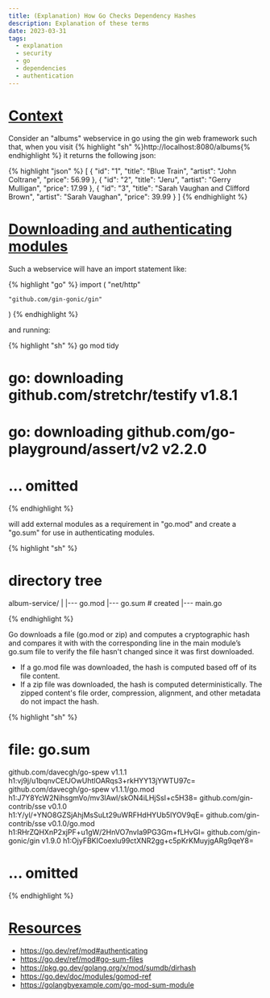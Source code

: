 ```yaml
---
title: (Explanation) How Go Checks Dependency Hashes
description: Explanation of these terms 
date: 2023-03-31
tags:
  - explanation
  - security
  - go
  - dependencies
  - authentication
---
```


# <u>Context</u>
Consider an "albums" webservice in go using the gin web framework such that, when you visit {% highlight "sh" %}http://localhost:8080/albums{% endhighlight %} it returns the following json:

{% highlight "json" %}
[
    {
        "id": "1",
        "title": "Blue Train",
        "artist": "John Coltrane",
        "price": 56.99
    },
    {
        "id": "2",
        "title": "Jeru",
        "artist": "Gerry Mulligan",
        "price": 17.99
    },
    {
        "id": "3",
        "title": "Sarah Vaughan and Clifford Brown",
        "artist": "Sarah Vaughan",
        "price": 39.99
    }
]
{% endhighlight %}

# <u>Downloading and authenticating modules</u>

Such a webservice will have an import statement like:

{% highlight "go" %}
import (
    "net/http"

    "github.com/gin-gonic/gin"
)
{% endhighlight %}

and running:

{% highlight "sh" %}
go mod tidy
# go: downloading github.com/stretchr/testify v1.8.1
# go: downloading github.com/go-playground/assert/v2 v2.2.0
# ... omitted
{% endhighlight %}

will add external modules as a requirement in "go.mod" and create a "go.sum" for use in authenticating modules.

{% highlight "sh" %}
# directory tree
album-service/
    |
    |--- go.mod
    |--- go.sum # created
    |--- main.go

{% endhighlight %}

Go downloads a file (go.mod or zip) and computes a cryptographic hash and compares it with with the corresponding line in the main module’s go.sum file to verify the file hasn't changed since it was first downloaded.

- If a go.mod file was downloaded, the hash is computed based off of its file content.
- If a zip file was downloaded, the hash is computed deterministically. The zipped content's file order, compression, alignment, and other metadata do not impact the hash.

{% highlight "sh" %}
# file: go.sum
github.com/davecgh/go-spew v1.1.1 h1:vj9j/u1bqnvCEfJOwUhtlOARqs3+rkHYY13jYWTU97c=
github.com/davecgh/go-spew v1.1.1/go.mod h1:J7Y8YcW2NihsgmVo/mv3lAwl/skON4iLHjSsI+c5H38=
github.com/gin-contrib/sse v0.1.0 h1:Y/yl/+YNO8GZSjAhjMsSuLt29uWRFHdHYUb5lYOV9qE=
github.com/gin-contrib/sse v0.1.0/go.mod h1:RHrZQHXnP2xjPF+u1gW/2HnVO7nvIa9PG3Gm+fLHvGI=
github.com/gin-gonic/gin v1.9.0 h1:OjyFBKICoexlu99ctXNR2gg+c5pKrKMuyjgARg9qeY8=
# ... omitted
{% endhighlight %}

# <u>Resources</u>
- <a target="_blank" ref="noopener noreferrer" href="https://go.dev/ref/mod#authenticating">https://go.dev/ref/mod#authenticating</a>
- <a target="_blank" ref="noopener noreferrer" href="https://go.dev/ref/mod#go-sum-files">https://go.dev/ref/mod#go-sum-files</a>
- <a target="_blank" ref="noopener noreferrer" href="https://pkg.go.dev/golang.org/x/mod/sumdb/dirhash">https://pkg.go.dev/golang.org/x/mod/sumdb/dirhash</a>
- <a target="_blank" ref="noopener noreferrer" href="https://go.dev/doc/modules/gomod-ref">https://go.dev/doc/modules/gomod-ref</a>
- <a target="_blank" ref="noopener noreferrer" href="https://golangbyexample.com/go-mod-sum-module/">https://golangbyexample.com/go-mod-sum-module</a>
